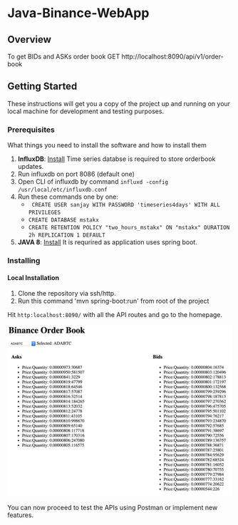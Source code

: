 # Java-Binance-WebApp

## Overview
To get BIDs and ASKs order book
GET http://localhost:8090/api/v1/order-book


## Getting Started

These instructions will get you a copy of the project up and running on your local machine for development and testing purposes.

### Prerequisites

What things you need to install the software and how to install them

1. **InfluxDB**: [Install](https://docs.influxdata.com/influxdb/v1.7/introduction/installation/) Time series databse is required to store orderbook updates.
2. Run influxdb on port 8086 (default one)
3. Open CLI of influxdb by command `influxd -config /usr/local/etc/influxdb.conf`
4. Run these commands one by one:
    - ` CREATE USER sanjay WITH PASSWORD 'timeseries4days' WITH ALL PRIVILEGES`
    - `CREATE DATABASE mstakx`
    - `CREATE RETENTION POLICY "two_hours_mstakx" ON "mstakx" DURATION 2h REPLICATION 1 DEFAULT`
5. **JAVA 8**: [Install](https://www.oracle.com/technetwork/java/javase/overview/java8-2100321.html) It is requrired as application uses spring boot.

### Installing

#### Local Installation

1. Clone the repository via ssh/http.
2. Run this command 'mvn spring-boot:run' from root of the project

Hit `http:localhost:8090/` with all the API routes and go to the homepage.

![Design Flow of Supply](./binance_order.png)

You can now proceed to test the APIs using Postman or implement new features.